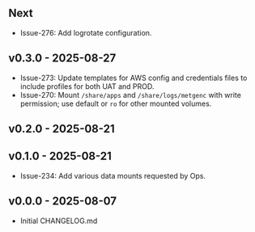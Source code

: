 ## Next

- Issue-276: Add logrotate configuration.

## v0.3.0 - 2025-08-27

- Issue-273: Update templates for AWS config and credentials files to include
    profiles for both UAT and PROD.
- Issue-270: Mount `/share/apps` and `/share/logs/metgenc` with write permission; use default
  or `ro` for other mounted volumes.

## v0.2.0 - 2025-08-21

## v0.1.0 - 2025-08-21

- Issue-234: Add various data mounts requested by Ops.

## v0.0.0 - 2025-08-07

- Initial CHANGELOG.md
